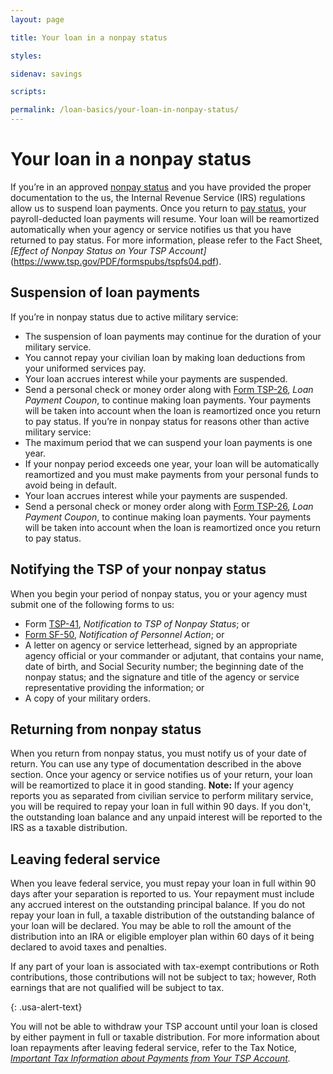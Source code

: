 ```yaml
---
layout: page

title: Your loan in a nonpay status

styles:

sidenav: savings

scripts:

permalink: /loan-basics/your-loan-in-nonpay-status/
---
```


# Your loan in a nonpay status

If you’re in an approved [nonpay status](#) and you have provided the proper documentation to the us, the Internal Revenue Service (IRS) regulations allow us to suspend loan payments.  Once you return to [pay status](#), your payroll-deducted loan payments will resume. Your loan will be reamortized automatically when your agency or service notifies us that you have returned to pay status.
For more information, please refer to the Fact Sheet, *[Effect of Nonpay Status on Your TSP Account]*(https://www.tsp.gov/PDF/formspubs/tspfs04.pdf).

## Suspension of loan payments
If you’re in nonpay status due to active military service:
+ The suspension of loan payments may continue for the duration of your military service.
+ You cannot repay your civilian loan by making loan deductions from your uniformed services pay.
+ Your loan accrues interest while your payments are suspended.
+ Send a personal check or money order along with [Form TSP-26](#), _Loan Payment Coupon_, to continue making loan payments. Your payments will be taken into account when the loan is reamortized once you return to pay status.
If you’re in nonpay status for reasons other than active military service:
+ The maximum period that we can suspend your loan payments is one year.
+ If your nonpay period exceeds one year, your loan will be automatically reamortized and you must make payments from your personal funds to avoid being in default.
+ Your loan accrues interest while your payments are suspended.
+ Send a personal check or money order along with [Form TSP-26](#), _Loan Payment Coupon_, to continue making loan payments. Your payments will be taken into account when the loan is reamortized once you return to pay status.
 
## Notifying the TSP of your nonpay status
When you begin your period of nonpay status, you or your agency must submit one of the following forms to us:
+ Form [TSP-41](https://www.tsp.gov/PDF/formspubs/tsp-41.pdf), _Notification to TSP of Nonpay Status_; or
+ [Form SF-50](#), _Notification of Personnel Action_; or
+ A letter on agency or service letterhead, signed by an appropriate agency official or your commander or adjutant, that contains your name, date of birth, and Social Security number; the beginning date of the nonpay status; and the signature and title of the agency or service representative providing the information; or
+ A copy of your military orders.
## Returning from nonpay status
When you return from nonpay status, you must notify us of your date of return. You can use any type of documentation described in the above section. Once your agency or service notifies us of your return, your loan will be reamortized to place it in good standing.
**Note:** If your agency reports you as separated from civilian service to perform military service, you will be required to repay your loan in full within 90 days. If you don't, the outstanding loan balance and any unpaid interest will be reported to the IRS as a taxable distribution.

## Leaving federal service
When you leave federal service, you must repay your loan in full within 90 days after your separation is reported to us. Your repayment must include any accrued interest on the outstanding principal balance.
If you do not repay your loan in full, a taxable distribution of the outstanding balance of your loan will be declared. You may be able to roll the amount of the distribution into an IRA or eligible employer plan within 60 days of it being declared to avoid taxes and penalties.
<div class="usa-alert usa-alert-info">
<div class="usa-alert-body" markdown="1">
If any part of your loan is associated with tax-exempt contributions or Roth contributions, those contributions will not be subject to tax; however, Roth earnings that are not qualified will be subject to tax.
 
{: .usa-alert-text}
</div>
</div>
 
You will not be able to withdraw your TSP account until your loan is closed by either payment in full or taxable distribution.
For more information about loan repayments after leaving federal service, refer to the Tax Notice, *[Important Tax Information about Payments from Your TSP Account](https://www.tsp.gov/PDF/formspubs/tsp-536.pdf).*

